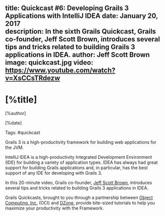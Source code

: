 title: Quickcast #6: Developing Grails 3 Applications with IntelliJ IDEA
date: January 20, 2017   
description: In the sixth Grails Quickcast, Grails co-founder, Jeff Scott Brown, introduces several tips and tricks related to building Grails 3 applications in IDEA. 
author: Jeff Scott Brown
image: quickcast.jpg
video: https://www.youtube.com/watch?v=XsCCsTRdezw    
---

# [%title]

[%author]

[%date] 

Tags: #quickcast

Grails 3 is a high-productivity framework for building web applications for the JVM.

IntelliJ IDEA is a high-productivity Integrated Development Environment (IDE) for building a variety of application types. IDEA has always had great support for building Grails applications and, in particular, has the best support of any IDE for developing with Grails 3.

In this 20-minute video, Grails co-founder, [Jeff Scott Brown](https://objectcomputing.com/products/2gm-team#brown), introduces several tips and tricks related to building Grails 3 applications in IDEA. 

Grails Quickcasts, brought to you through a partnership between [Object Computing, Inc.](https://objectcomputing.com/) (OCI) and [DZone](https://dzone.com/), provide bite-sized tutorials to help you maximize your productivity with the Framework.
